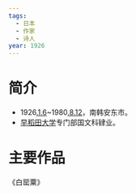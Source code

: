 ```yaml
---
tags:
  - 日本
  - 作家
  - 诗人
year: 1926
---
```

# 简介

- 1926[.1.6](2024-01-06.md)~1980[.8.12](2024-08-12.md)，南韩安东市。
- [早稻田大学](早稻田大学.md)专门部国文科肄业。
# 主要作品

《白罂粟》